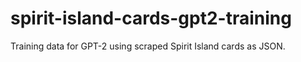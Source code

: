 # spirit-island-cards-gpt2-training
Training data for GPT-2 using scraped Spirit Island cards as JSON.
